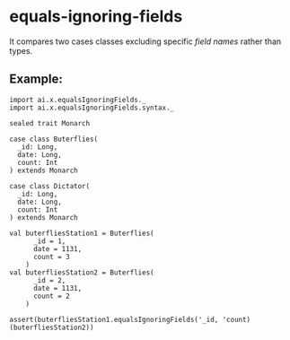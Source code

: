 # equals-ignoring-fields

It compares two cases classes excluding specific *field names* rather than types.

## Example:
```
import ai.x.equalsIgnoringFields._
import ai.x.equalsIgnoringFields.syntax._

sealed trait Monarch

case class Buterflies(
  _id: Long,
  date: Long,
  count: Int
) extends Monarch

case class Dictator(
  _id: Long,
  date: Long,
  count: Int
) extends Monarch

val buterfliesStation1 = Buterflies(
      _id = 1,
      date = 1131,
      count = 3
    )
val buterfliesStation2 = Buterflies(
      _id = 2,
      date = 1131,
      count = 2
    )

assert(buterfliesStation1.equalsIgnoringFields('_id, 'count)(buterfliesStation2))

```
